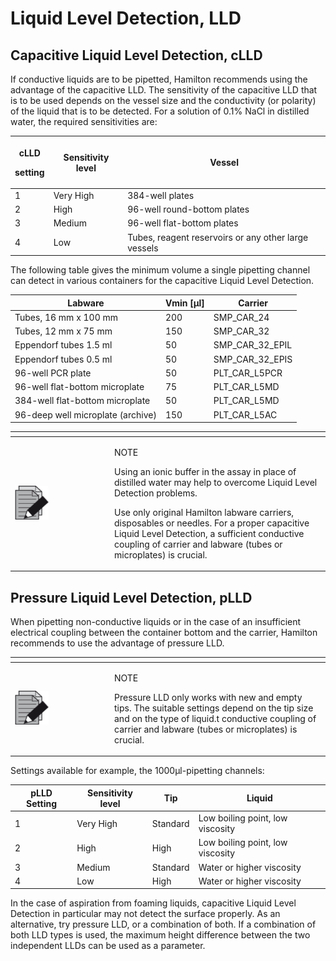 # Liquid Level Detection, LLD

## Capacitive Liquid Level Detection, cLLD

If conductive liquids are to be pipetted, Hamilton recommends using the advantage of the capacitive LLD. The sensitivity of the capacitive LLD that is to be used depends on the vessel size and the conductivity (or polarity) of the liquid that is to be detected. For a solution of 0.1% NaCl in distilled water, the required sensitivities are:

| <p>cLLD</p><p>setting</p> | Sensitivity level | Vessel                                               |
| ------------------------- | ----------------- | ---------------------------------------------------- |
| 1                         | Very High         | 384-well plates                                      |
| 2                         | High              | 96-well round-bottom plates                          |
| 3                         | Medium            | 96-well flat-bottom plates                           |
| 4                         | Low               | Tubes, reagent reservoirs or any other large vessels |

The following table gives the minimum volume a single pipetting channel can detect in various containers for the capacitive Liquid Level Detection.

| Labware                           | Vmin \[µl] | Carrier            |
| --------------------------------- | ---------- | ------------------ |
| Tubes, 16 mm x 100 mm             | 200        | SMP\_CAR\_24       |
| Tubes, 12 mm x 75 mm              | 150        | SMP\_CAR\_32       |
| Eppendorf tubes 1.5 ml            | 50         | SMP\_CAR\_32\_EPIL |
| Eppendorf tubes 0.5 ml            | 50         | SMP\_CAR\_32\_EPIS |
| 96-well PCR plate                 | 50         | PLT\_CAR\_L5PCR    |
| 96-well flat-bottom microplate    | 75         | PLT\_CAR\_L5MD     |
| 384-well flat-bottom microplate   | 50         | PLT\_CAR\_L5MD     |
| 96-deep well microplate (archive) | 150        | PLT\_CAR\_L5AC     |

<table data-header-hidden><thead><tr><th width="145"></th><th></th></tr></thead><tbody><tr><td><img src="../../../../.gitbook/assets/image (10) (1) (1) (1) (1) (1) (1).png" alt="" data-size="original"></td><td><p>NOTE</p><p>Using an ionic buffer in the assay in place of distilled water may help to overcome Liquid Level Detection problems.</p><p>Use only original Hamilton labware carriers, disposables or needles. For a proper capacitive Liquid Level Detection, a sufficient conductive coupling of carrier and labware (tubes or microplates) is crucial.</p></td></tr></tbody></table>

## Pressure Liquid Level Detection, pLLD

When pipetting non-conductive liquids or in the case of an insufficient electrical coupling between the container bottom and the carrier, Hamilton recommends to use the advantage of pressure LLD.

<table data-header-hidden><thead><tr><th width="145"></th><th></th></tr></thead><tbody><tr><td><img src="../../../../.gitbook/assets/image (10) (1) (1) (1) (1) (1) (1).png" alt="" data-size="original"></td><td><p>NOTE</p><p>Pressure LLD only works with new and empty tips. The suitable settings depend on the tip size and on the type of liquid.t conductive coupling of carrier and labware (tubes or microplates) is crucial.</p></td></tr></tbody></table>

Settings available for example, the 1000µl-pipetting channels:

| pLLD Setting | Sensitivity level | Tip      | Liquid                           |
| ------------ | ----------------- | -------- | -------------------------------- |
| 1            | Very High         | Standard | Low boiling point, low viscosity |
| 2            | High              | High     | Low boiling point, low viscosity |
| 3            | Medium            | Standard | Water or higher viscosity        |
| 4            | Low               | High     | Water or higher viscosity        |

In the case of aspiration from foaming liquids, capacitive Liquid Level Detection in particular may not detect the surface properly. As an alternative, try pressure LLD, or a combination of both. If a combination of both LLD types is used, the maximum height difference between the two independent LLDs can be used as a parameter.
